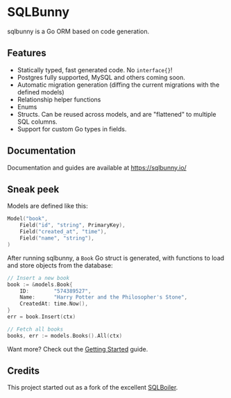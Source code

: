 # SQLBunny

sqlbunny is a Go ORM based on code generation.

## Features
- Statically typed, fast generated code. No `interface{}`!
- Postgres fully supported, MySQL and others coming soon.
- Automatic migration generation (diffing the current migrations with the defined models)
- Relationship helper functions 
- Enums
- Structs. Can be reused across models, and are "flattened" to multiple SQL columns.
- Support for custom Go types in fields.

## Documentation

Documentation and guides are available at https://sqlbunny.io/

## Sneak peek

Models are defined like this:

```go
Model("book",
    Field("id", "string", PrimaryKey),
    Field("created_at", "time"),
    Field("name", "string"),
)
```

After running sqlbunny, a `Book` Go struct is generated, with functions to load and store objects from the database:

```go
// Insert a new book
book := &models.Book{
    ID:        "574389527",
    Name:      "Harry Potter and the Philosopher's Stone",
    CreatedAt: time.Now(),
}
err = book.Insert(ctx)

// Fetch all books
books, err := models.Books().All(ctx)
```

Want more? Check out the [Getting Started](https://sqlbunny.io/getting-started.html) guide.

## Credits

This project started out as a fork of the excellent [SQLBoiler](https://github.com/volatiletech/sqlboiler).
